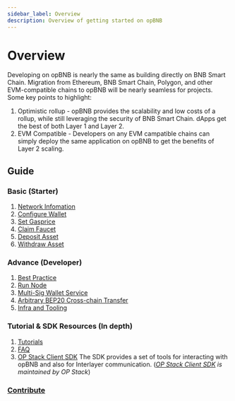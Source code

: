```yaml
---
sidebar_label: Overview
description: Overview of getting started on opBNB
---
```


# Overview

Developing on opBNB is nearly the same as building directly on BNB Smart Chain. Migration from Ethereum, BNB Smart Chain, Polygon, and other EVM-compatible chains to opBNB will be nearly seamless for projects. Some key points to highlight:

1. Optimistic rollup - opBNB provides the scalability and low costs of a rollup, while still leveraging the security of BNB Smart Chain. dApps get the best of both Layer 1 and Layer 2.
2. EVM Compatible - Developers on any EVM campatible chains can simply deploy the same application on opBNB to get the benefits of Layer 2 scaling.

## Guide

### Basic (Starter)
1. [Network Infomation](./opbnb-network-info.md)
2. [Configure Wallet](./wallet-configuration.md)
3. [Set Gasprice](./set-gas-price.md)
4. [Claim Faucet](./network-faucet.md)
5. [Deposit Asset](./deposit-to-opbnb.md)
6. [Withdraw Asset](./withdraw-from-opbnb.md)

### Advance (Developer)
1. [Best Practice](./developer-cheat-sheet.md)
2. [Run Node](./geth-sync.md)
3. [Multi-Sig Wallet Service](./multisig-wallet.md)
4. [Arbitrary BEP20 Cross-chain Transfer](./bep20-crosschain.md)
5. [Infra and Tooling](./developer-tools.md)

### Tutorial & SDK Resources (In depth)
1. [Tutorials](../tutorials/)
2. [FAQ](../faq/)
3. [OP Stack Client SDK](https://sdk.optimism.io/)
The SDK provides a set of tools for interacting with opBNB and also for Interlayer communication. (_[OP Stack Client SDK](https://stack.optimism.io/docs/build/sdk/) is maintained by OP Stack_)

### [Contribute](../contribute.md)